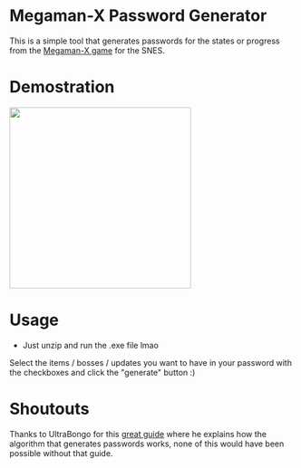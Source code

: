 # Megaman-X Password Generator

This is a simple tool that generates passwords for the states or progress from the [Megaman-X game](https://es.wikipedia.org/wiki/Mega_Man_X_(serie)) for the SNES.

# Demostration

<img src="https://media1.giphy.com/media/VCPBdnUzlRmBNxIdGu/giphy.gif"  width=320>

# Usage
- Just unzip and run the .exe file lmao

Select the items / bosses / updates you want to have in your password with the checkboxes and click the "generate" button :)

# Shoutouts

Thanks to UltraBongo for this [great guide](https://gamefaqs.gamespot.com/pc/562670-mega-man-x/faqs/52749) where he explains how the algorithm that generates passwords works, none of this would have been possible without that guide.
